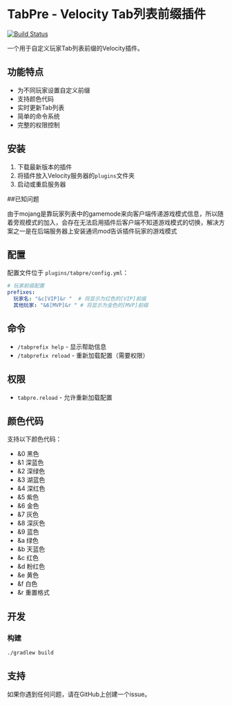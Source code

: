 # TabPre - Velocity Tab列表前缀插件

[![Build Status](https://github.com/XRain66/tabpre/workflows/Build/badge.svg)](https://github.com/XRain66/tabpre/actions)

一个用于自定义玩家Tab列表前缀的Velocity插件。

## 功能特点

- 为不同玩家设置自定义前缀
- 支持颜色代码
- 实时更新Tab列表
- 简单的命令系统
- 完整的权限控制

## 安装

1. 下载最新版本的插件
2. 将插件放入Velocity服务器的`plugins`文件夹
3. 启动或重启服务器

##已知问题

由于mojang是靠玩家列表中的gamemode来向客户端传递游戏模式信息，所以随着旁观模式的加入，会存在无法启用插件后客户端不知道游戏模式的切换，解决方案之一是在后端服务器上安装通讯mod告诉插件玩家的游戏模式

## 配置

配置文件位于 `plugins/tabpre/config.yml`：

```yaml
# 玩家前缀配置
prefixes:
  玩家名: "&c[VIP]&r "  # 将显示为红色的[VIP]前缀
  其他玩家: "&6[MVP]&r " # 将显示为金色的[MVP]前缀
```

## 命令

- `/tabprefix help` - 显示帮助信息
- `/tabprefix reload` - 重新加载配置（需要权限）

## 权限

- `tabpre.reload` - 允许重新加载配置

## 颜色代码

支持以下颜色代码：
- &0 黑色
- &1 深蓝色
- &2 深绿色
- &3 湖蓝色
- &4 深红色
- &5 紫色
- &6 金色
- &7 灰色
- &8 深灰色
- &9 蓝色
- &a 绿色
- &b 天蓝色
- &c 红色
- &d 粉红色
- &e 黄色
- &f 白色
- &r 重置格式

## 开发

### 构建
```bash
./gradlew build
```

## 支持

如果你遇到任何问题，请在GitHub上创建一个issue。 
